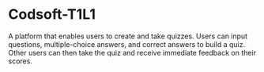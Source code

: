 # Codsoft-T1L1
A platform that enables users to create and take quizzes. Users can input questions, multiple-choice answers, and correct answers to build a quiz. Other users can then take the quiz  and receive immediate feedback on their scores.
